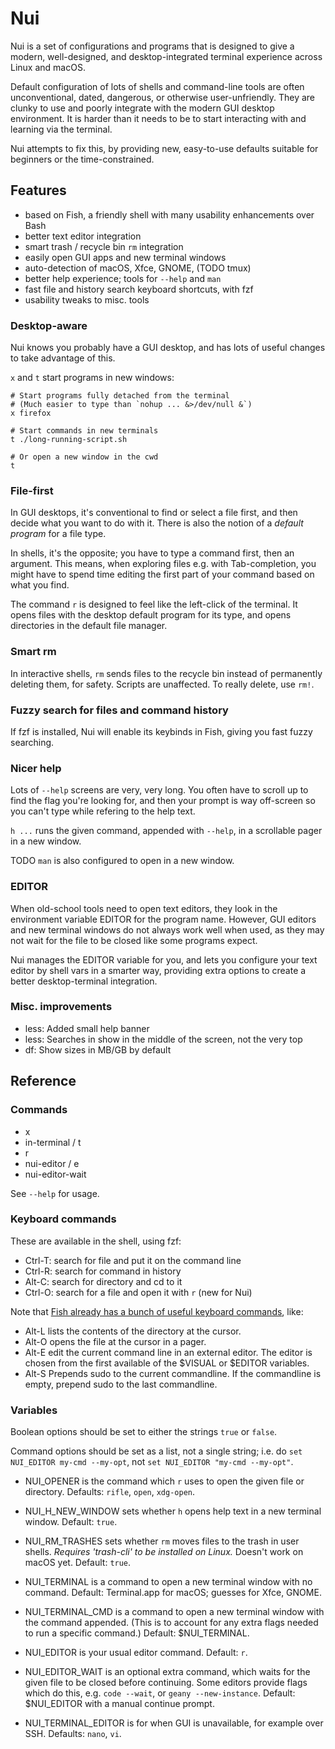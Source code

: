 # Nui

Nui is a set of configurations and programs that is designed to give a modern, well-designed, and desktop-integrated terminal experience across Linux and macOS.

Default configuration of lots of shells and command-line tools are often unconventional, dated, dangerous, or otherwise user-unfriendly. They are clunky to use and poorly integrate with the modern GUI desktop environment. It is harder than it needs to be to start interacting with and learning via the terminal.

Nui attempts to fix this, by providing new, easy-to-use defaults suitable for beginners or the time-constrained.

## Features

* based on Fish, a friendly shell with many usability enhancements over Bash
* better text editor integration
* smart trash / recycle bin `rm` integration
* easily open GUI apps and new terminal windows
* auto-detection of macOS, Xfce, GNOME, (TODO tmux)
* better help experience; tools for `--help` and `man`
* fast file and history search keyboard shortcuts, with fzf
* usability tweaks to misc. tools

### Desktop-aware
Nui knows you probably have a GUI desktop, and has lots of useful changes to take advantage of this.

`x` and `t` start programs in new windows:

    # Start programs fully detached from the terminal
    # (Much easier to type than `nohup ... &>/dev/null &`)
    x firefox

    # Start commands in new terminals
    t ./long-running-script.sh

    # Or open a new window in the cwd
    t

### File-first
In GUI desktops, it's conventional to find or select a file first, and then decide what you want to do with it. There is also the notion of a *default program* for a file type.

In shells, it's the opposite; you have to type a command first, then an argument. This means, when exploring files e.g. with Tab-completion, you might have to spend time editing the first part of your command based on what you find.

The command `r` is designed to feel like the left-click of the terminal. It opens files with the desktop default program for its type, and opens directories in the default file manager.

### Smart rm
In interactive shells, `rm` sends files to the recycle bin instead of permanently deleting them, for safety. Scripts are unaffected. To really delete, use `rm!`.

### Fuzzy search for files and command history
If fzf is installed, Nui will enable its keybinds in Fish, giving you fast fuzzy searching.

### Nicer help
Lots of `--help` screens are very, very long. You often have to scroll up to find the flag you're looking for, and then your prompt is way off-screen so you can't type while refering to the help text.

`h ...` runs the given command, appended with `--help`, in a scrollable pager in a new window.

TODO `man` is also configured to open in a new window.

### EDITOR
When old-school tools need to open text editors, they look in the environment variable EDITOR for the program name. However, GUI editors and new terminal windows do not always work well when used, as they may not wait for the file to be closed like some programs expect.

Nui manages the EDITOR variable for you, and lets you configure your text editor by shell vars in a smarter way, providing extra options to create a better desktop-terminal integration.

### Misc. improvements
* less: Added small help banner
* less: Searches in show in the middle of the screen, not the very top
* df: Show sizes in MB/GB by default

## Reference

### Commands

* x
* in-terminal / t
* r
* nui-editor / e
* nui-editor-wait

See `--help` for usage.

### Keyboard commands

These are available in the shell, using fzf:

* Ctrl-T: search for file and put it on the command line
* Ctrl-R: search for command in history
* Alt-C: search for directory and cd to it
* Ctrl-O: search for a file and open it with `r` (new for Nui)

Note that [Fish already has a bunch of useful keyboard commands](https://fishshell.com/docs/current/interactive.html#shared-bindings), like:

* Alt-L lists the contents of the directory at the cursor.
* Alt-O opens the file at the cursor in a pager.
* Alt-E edit the current command line in an external editor. The editor is chosen from the first available of the $VISUAL or $EDITOR variables.
* Alt-S Prepends sudo to the current commandline. If the commandline is empty, prepend sudo to the last commandline.

### Variables

Boolean options should be set to either the strings `true` or `false`.

Command options should be set as a list, not a single string; i.e. do `set NUI_EDITOR my-cmd --my-opt`, not `set NUI_EDITOR "my-cmd --my-opt"`.

* NUI_OPENER is the command which `r` uses to open the given file or directory. Defaults: `rifle`, `open`, `xdg-open`.

* NUI_H_NEW_WINDOW sets whether `h` opens help text in a new terminal window. Default: `true`.

* NUI_RM_TRASHES sets whether `rm` moves files to the trash in user shells. *Requires 'trash-cli' to be installed on Linux.* Doesn't work on macOS yet. Default: `true`.

* NUI_TERMINAL is a command to open a new terminal window with no command. Default: Terminal.app for macOS; guesses for Xfce, GNOME.

* NUI_TERMINAL_CMD is a command to open a new terminal window with the command appended. (This is to account for any extra flags needed to run a specific command.) Default: $NUI_TERMINAL.

* NUI_EDITOR is your usual editor command. Default: `r`.

* NUI_EDITOR_WAIT is an optional extra command, which waits for the given file to be closed before continuing. Some editors provide flags which do this, e.g. `code --wait`, or `geany --new-instance`. Default: $NUI_EDITOR with a manual continue prompt.

* NUI_TERMINAL_EDITOR is for when GUI is unavailable, for example over SSH. Defaults: `nano`, `vi`.
